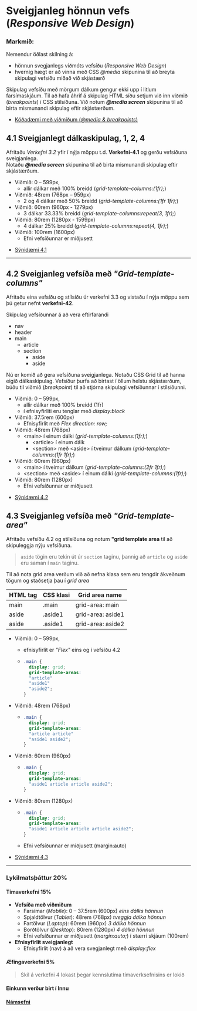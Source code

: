 # Sveigjanleg hönnun vefs  (_Responsive Web Design_)
 
### Markmið:

Nemendur öðlast skilning á:

* hönnun svegjanlegs viðmóts vefsíðu (_Responsive Web Design_)
* hvernig hægt er að vinna með CSS _@media_ skipunina til að breyta skipulagi vefsíðu miðað við skjástærð 

Skipulag vefsíðu með mörgum dálkum gengur ekki upp í litlum farsímaskjáum. Til að hafa áhrif á skipulag HTML síðu setjum við inn viðmið (_breakpoints_) í CSS stílsíðuna.  Við notum **_@media screen_** skipunina til að birta mismunandi skipulag eftir skjástærðum.  

- [Kóðadæmi með viðmiðum (_@media & breakpoints_) ](Namsefni-4/README.md)

## 4.1 Sveigjanlegt dálkaskipulag, 1, 2, 4

Afritaðu _Verkefni 3.2_ yfir í nýja möppu t.d. **Verkefni-4.1** og gerðu vefsíðuna sveigjanlega.  <br>
Notaðu **_@media screen_** skipunina til að birta mismunandi skipulag eftir skjástærðum.

* Viðmið: 0 – 599px,
  * allir dálkar með 100% breidd (_grid-template-columns:(1fr);_)
* Viðmið: 48rem (768px – 959px)
  * 2 og 4 dálkar með 50% breidd (_grid-template-columns:(1fr 1fr);_)
* Viðmið: 60rem (960px - 1279px)
  * 3 dálkar 33.33% breidd (_grid-template-columns:repeat(3, 1fr);_)
* Viðmið: 80rem (1280px - 1599px)
  * 4 dálkar 25% breidd (_grid-template-columns:repeat(4, 1fr);_)
* Viðmið: 100rem (1600px)
  * Efni vefsíðunnar er miðjusett
 

- [Sýnidæmi 4.1](Namsefni-4/Dæmi41.md)

---

## 4.2 Sveigjanleg vefsíða með _"Grid-template-columns"_

Afritaðu eina vefsíðu og stílsíðu úr verkefni 3.3 og vistaðu í nýja möppu sem þú getur nefnt **verkefni-42**. 

Skipulag vefsíðunnar á að vera eftirfarandi

 * nav
 * header
 * main
   * article
   * section
     * aside
     * aside 

Nú er komið að gera vefsíðuna sveigjanlega. Notaðu CSS Grid til að hanna eigið dálkaskipulag. Vefsíður þurfa að birtast í öllum helstu skjástærðum, búðu til viðmið (_breakpoint_) til að stjórna skipulagi vefsíðunnar í stílsíðunni. 

* Viðmið: 0 – 599px,
  * allir dálkar með 100% breidd (1fr)
  * í efnisyfirliti eru tenglar með _display:block_
* Viðmið: 37.5rem (600px)
  * Efnisyfirlit með _Flex direction: row;_
* Viðmið: 48rem (768px)
  * &lt;main> í einum dálki (_grid-template-columns:(1fr);_)
    * &lt;article> í einum dálk
    * &lt;section> með &lt;aside> í tveimur dálkum (_grid-template-columns:(1fr 1fr);_)
* Viðmið: 60rem (960px)
  * &lt;main> í tveimur dálkum (_grid-template-columns:(2fr 1fr);_)
  * &lt;section> með &lt;aside> í einum dálki (_grid-template-columns:(1fr);_)
* Viðmið: 80rem (1280px)
  * Efni vefsíðunnar er miðjusett

- [Sýnidæmi 4.2](Namsefni-4/Dæmi42.md)

## 4.3 Sveigjanleg vefsíða með _"Grid-template-area"_

Afritaðu vefsíðu 4.2 og stílsíðuna og notum **"grid template area** til að skipuleggja nýju vefsíðuna. 

> `aside` tögin eru tekin út úr `section` taginu, þannig að `article` og `aside` eru saman í `main` taginu.

Til að nota grid area verðum við að nefna klasa sem eru tengdir ákveðnum tögum og staðsetja þau í _grid area_

| HTML tag | CSS klasi | Grid area name |
| --- | --- | --- | 
| main  | .main   | grid-area: main   |
| aside | .aside1 | grid-area: aside1 | 
| aside | .aside1 | grid-area: aside2 | 

* Viðmið: 0 – 599px,
  * efnisyfirlit er _"Flex"_ eins og í vefsíðu 4.2  
  * ```CSS
    .main {
      display: grid;
      grid-template-areas: 
      "article"
      "aside1"
      "aside2";
    }
    ```

* Viðmið: 48rem (768px)
  * ```CSS
    .main {
      display: grid;
      grid-template-areas: 
      "article article"
      "aside1 aside2";
    }
    ```

* Viðmið: 60rem (960px)
  * ```CSS
    .main {
      display: grid;
      grid-template-areas: 
      "aside1 article article aside2";
    }
    ```
    
* Viðmið: 80rem (1280px)
  * ```CSS
    .main {
      display: grid;
      grid-template-areas: 
      "aside1 article article article aside2";
    }
    ```
  * Efni vefsíðunnar er miðjusett (margin:auto)

- [Sýnidæmi 4.3](Namsefni-4/Dæmi43.md)

---

### Lykilmatsþáttur 20%

#### Tímaverkefni 15%

* **Vefsíða með viðmiðum**
    * Farsímar (_Mobile_): 0 – 37.5rem (600px)  _eins dálks hönnun_  
    * Spjaldtölvur (_Tablet_): 48rem (768px) _tveggja dálka hönnun_
    * Fartölvur (_Laptop_): 60rem (960px) _3 dálka hönnun_
    * Borðtölvur (_Desktop_): 80rem (1280px) _4 dálka hönnun_
    * Efni vefsíðunnar er miðjusett (_margin:auto;_) í stærri skjáum (100rem)
*  **Efnisyfirlit sveigjanlegt**
    * Efnisyfirlit (nav) á að vera svegjanlegt með _display:flex_

#### Æfingaverkefni 5%

> Skil á verkefni 4 lokast þegar kennslutíma tímaverksefnisins er lokið

#### Einkunn verður birt í Innu

#### [Námsefni](https://github.com/vefgrunnur/24H-verkefni/tree/main/Verkefni-4/Namsefni-4)
